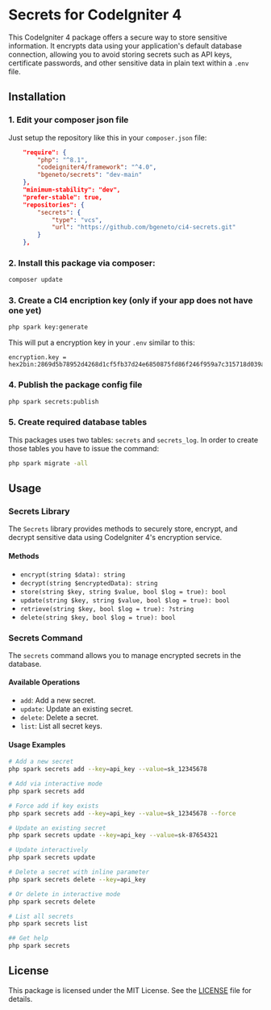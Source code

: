 # Secrets for CodeIgniter 4

This CodeIgniter 4 package offers a secure way to store sensitive information. It encrypts data using your application's default database connection, allowing you to avoid storing secrets such as API keys, certificate passwords, and other sensitive data in plain text within a `.env` file.

## Installation

### 1. Edit your composer json file 

Just setup the repository like this in your `composer.json` file:

```json
    "require": {
        "php": "^8.1",
        "codeigniter4/framework": "^4.0",
        "bgeneto/secrets": "dev-main"
    },
    "minimum-stability": "dev",
    "prefer-stable": true,
    "repositories": {
        "secrets": {
            "type": "vcs",
            "url": "https://github.com/bgeneto/ci4-secrets.git"
        }
    },
```

### 2. Install this package via composer:

```sh
composer update
```

### 3. Create a CI4 encription key (only if your app does not have one yet)

```sh
php spark key:generate
```

This will put a encryption key in your `.env` similar to this:

```
encryption.key = hex2bin:2869d5b78952d4268d1cf5fb37d24e6850875fd86f246f959a7c315718d039a2
```

### 4. Publish the package config file 

```sh
php spark secrets:publish
```

### 5. Create required database tables

This packages uses two tables: `secrets` and `secrets_log`. In order to create those tables you have to issue the command:

```sh
php spark migrate -all
``` 

## Usage

### Secrets Library

The `Secrets` library provides methods to securely store, encrypt, and decrypt sensitive data using CodeIgniter 4's encryption service.

#### Methods

- `encrypt(string $data): string`
- `decrypt(string $encryptedData): string`
- `store(string $key, string $value, bool $log = true): bool`
- `update(string $key, string $value, bool $log = true): bool`
- `retrieve(string $key, bool $log = true): ?string`
- `delete(string $key, bool $log = true): bool`

### Secrets Command

The `secrets` command allows you to manage encrypted secrets in the database.

#### Available Operations

- `add`: Add a new secret.
- `update`: Update an existing secret.
- `delete`: Delete a secret.
- `list`: List all secret keys.

#### Usage Examples

```sh
# Add a new secret
php spark secrets add --key=api_key --value=sk_12345678

# Add via interactive mode
php spark secrets add

# Force add if key exists
php spark secrets add --key=api_key --value=sk_12345678 --force

# Update an existing secret
php spark secrets update --key=api_key --value=sk-87654321

# Update interactively
php spark secrets update

# Delete a secret with inline parameter
php spark secrets delete --key=api_key

# Or delete in interactive mode
php spark secrets delete

# List all secrets
php spark secrets list

## Get help
php spark secrets
```

## License

This package is licensed under the MIT License. See the [LICENSE](LICENSE) file for details.
